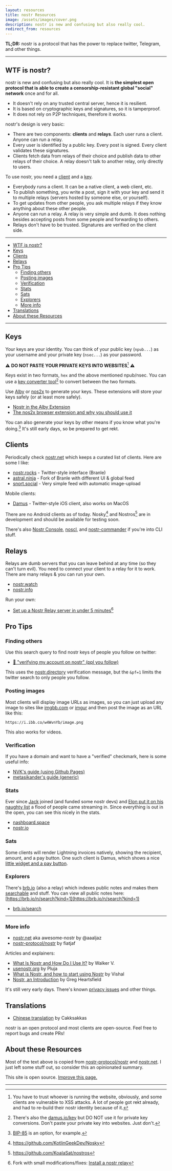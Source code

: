 ```yaml
---
layout: resources
title: nostr Resources
image: /assets/images/cover.png
description: nostr is new and confusing but also really cool.
redirect_from: resources
---
```


**TL;DR:** nostr is a protocol that has the power to replace twitter, Telegram, and other things.

---

## WTF is nostr?

nostr is new and confusing but also really cool. It is **the simplest open protocol that is able to create a
censorship-resistant global "social" network** once and for all.

- It doesn't rely on any trusted central server, hence it is resilient.
- It is based on cryptographic keys and signatures, so it is tamperproof.
- It does not rely on P2P techniques, therefore it works.

nostr's design is very basic:

- There are two components: **clients** and **relays**. Each user runs a client. Anyone can run a relay.
- Every user is identified by a public key. Every post is signed. Every client validates these signatures.
- Clients fetch data from relays of their choice and publish data to other relays of their choice. A relay doesn't talk to another relay, only directly to users.

To use nostr, you need a [client](#clients) and a [key](#keys).

- Everybody runs a client. It can be a native client, a web client, etc. 
- To publish something, you write a post, sign it with your key and send it to multiple relays (servers hosted by someone else, or yourself). 
- To get updates from other people, you ask multiple relays if they know anything about these other people. 
- Anyone can run a relay. A relay is very simple and dumb. It does nothing besides accepting posts from some people and forwarding to others.
- Relays don't have to be trusted. Signatures are verified on the client side.

---

- [WTF is nostr?](#wtf-is-nostr)
- [Keys](#keys)
- [Clients](#clients)
- [Relays](#relays)
- [Pro Tips](#pro-tips)
  - [Finding others](#finding-others)
  - [Posting images](#posting-images)
  - [Verification](#verification)
  - [Stats](#stats)
  - [Sats](#sats)
  - [Explorers](#explorers)
  - [More info](#more-info)
- [Translations](#translations)
- [About these Resources](#about-these-resources)

---

## Keys

Your keys are your identity. You can think of your public key (`npub...`) as
your username and your private key (`nsec...`) as your password. 

⚠️ **DO NOT PASTE YOUR PRIVATE KEYS INTO WEBSITES**[^fn-xss] ⚠️

Keys exist in two formats, `hex` and the above mentioned npub/nsec. You can use
a [key converter tool](https://github.com/rot13maxi/key-convertr)[^fn-keys] to
convert between the two formats.

[^fn-keys]: There's also the [damus.io/key](https://damus.io/key/) but DO NOT use it for private key conversions. Don't paste your private key into websites. Just don't.

[^fn-xss]: You have to trust whoever is running the website, obviously, and some clients are vulnerable to XSS attacks. A lot of people got rekt already, and had to re-build their nostr identity because of it.

Use [Alby](https://getalby.com) or [nos2x](https://github.com/fiatjaf/nos2x) to
generate your keys. These extensions will store your keys safely (or at least
more safely).

- [Nostr in the Alby Extension](https://blog.getalby.com/nostr-in-the-alby-extension/)
- [The nos2x browser extension and why you should use it](https://youtu.be/IoLw-3ok3_M)

You can also generate your keys by other means if you know what you're doing.[^bip85]
It's still early days, so be prepared to get rekt.

[^bip85]: [BIP-85](https://bip85.com/) is an option, for example.

## Clients

Periodically check [nostr.net](https://www.nostr.net/) which keeps a curated
list of clients. Here are some I like:

- [nostr.rocks](https://nostr.rocks/) - Twitter-style interface (Branle)
- [astral.ninja](https://astral.ninja/) - Fork of Branle with different UI & global feed
- [snort.social](https://snort.social/) - Very simple feed with automatic image-upload

Mobile clients:
- [Damus](https://testflight.apple.com/join/CLwjLxWl) - Twitter-style iOS client, also works on MacOS

There are no Android clients as of today. Nosky[^nosky] and Nostros[^nostros]
are in development and should be available for testing soon.

[^nosky]: https://github.com/KotlinGeekDev/Nosky
[^nostros]: https://github.com/KoalaSat/nostros

There's also [Nostr Console](https://github.com/vishalxl/nostr_console),
[noscl](https://github.com/fiatjaf/noscl), and
[nostr-commander](https://github.com/8go/nostr-commander-rs) if you're into CLI
stuff.


## Relays

Relays are dumb servers that you can leave behind at any time (so they can't
turn evil). You need to connect your client to a relay for it to work. There are
many relays & you can run your own.

- [nostr.watch](http://nostr.watch/)
- [nostr.info](https://nostr.info/relays/)

Run your own:

- [Set up a Nostr Relay server in under 5 minutes](https://andreneves.xyz/p/set-up-a-nostr-relay-server-in-under)[^fn-fork]

[^fn-fork]: Fork with small modifications/fixes: [Install a nostr relay](https://www.massmux.com/install-a-nostr-relay/)

## Pro Tips



### Finding others

Use this search query to find nostr keys of people you follow on twitter:

- [🔎 "verifying my account on nostr" (ppl you follow)](https://twitter.com/search?q=%22verifying%20my%20account%20on%20nostr%22&f=live&pf=1)

This uses the [nostr.directory](https://www.nostr.directory/) verification
message, but the `&pf=1` limits the twitter search to only people you follow.

### Posting images

Most clients will display image URLs as images, so you can just upload any image
to sites like [imgbb.com](https://imgbb.com/) or [imgur](https://imgur.com/) and
then post the image as an URL like this:

```
https://i.ibb.co/w4WvnYb/image.png
```

This also works for videos. 

### Verification

If you have a domain and want to have a "verified" checkmark, here is some
useful info:

- [NVK's guide (using Github Pages)](https://nvk.org/n00b-nip5)
- [metasikander's guide (generic)](https://gist.github.com/metasikander/609a538e6a03b2f67e5c8de625baed3e)

### Stats

Ever since [Jack](https://twitter.com/jack/status/1603945963944480768) joined
(and funded some nostr devs) and [Elon put it on his naughty
list](https://twitter.com/dergigi/status/1604548665196138499) a flood of people
came streaming in. Since everything is out in the open, you can see this nicely
in the stats.

- [nashboard.space](https://nashboard.space/)
- [nostr.io](https://nostr.io/stats)

### Sats

Some clients will render Lightning invoices natively, showing the recipient, 
amount, and a pay button. One such client is Damus, which shows a nice 
[little widget and a pay button](https://i.ibb.co/zhd4Fbs/damus-invoice-render.png).

### Explorers

There's [brb.io](https://brb.io/) (also a relay) which indexes public notes and makes them [searchable](https://brb.io/search) and stuff. 
You can view all public notes here: [https://brb.io/n/search?kind=1](https://brb.io/n/search?kind=1)

- [brb.io/search](https://brb.io/search)

---

### More info

- [nostr.net](https://www.nostr.net/) aka awesome-nostr by @aaaljaz
- [nostr-protocol/nostr](https://github.com/nostr-protocol/nostr) by fiatjaf

Articles and explainers:

- [What Is Nostr and How Do I Use It?](https://www.btctimes.com/news/what-is-nostr-and-how-do-i-use-it) by Walker V.
- [usenostr.org](https://usenostr.org/) by Pluja
- [What is Nostr, and how to start using Nostr](https://github.com/vishalxl/nostr_console/discussions/31) by Vishal
- [Nostr, an Introduction](https://wiki.wellorder.net/post/nostr-intro/) by Greg Heartsfield

It's still very early days. 
There's known [privacy issues](https://consentonchain.github.io/blog/posts/nostr-privacy/) and other things. 

## Translations

- [Chinese translation](https://mp.weixin.qq.com/s/RoO-oOgGAXpcGyjD8IYBdw) by Cakksakkas

nostr is an open protocol and most clients are open-source. 
Feel free to report bugs and create PRs!

## About these Resources

Most of the text above is copied from
[nostr-protocol/nostr](https://github.com/nostr-protocol/nostr) and
[nostr.net](https://www.nostr.net/). I just left some stuff out, so consider this an
opinionated summary.

This site is open source. [Improve this page.](https://github.com/nostr-resources/nostr-resources.github.io)

---